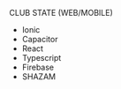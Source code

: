 CLUB STATE (WEB/MOBILE) 

* Ionic
* Capacitor
* React
* Typescript
* Firebase
* SHAZAM















